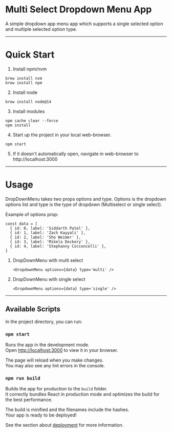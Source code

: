 # Multi Select Dropdown Menu App
A simple dropdown app menu app which supports a single selected option and multiple selected option type.

---
# Quick Start
1. Install npm/nvm
```
brew install nvm 
brew install npm
```

2. Install node
```
brew install node@14
```
3. Install modules
```
npm cache clear --force
npm install
```
4. Start up the project in your local web-browser.
```
npm start
```
5. If it doesn't automatically open, navigate in web-browser to http://localhost:3000
---

# Usage
DropDownMenu takes two props options and type. Options is the dropdown options list and type is the type of dropdown (Multiselect or single select). 

Example of options prop:
```
const data = [
  { id: 0, label: 'Siddarth Patel' },
  { id: 1, label: 'Zach Kayyali' },
  { id: 2, label: 'Sho Weimer' },
  { id: 3, label: 'Mikela Dockery' },
  { id: 4, label: 'Stephanny Cocconcelli' },
]

```

1. DropDownMenu with multi select
    ```
    <DropdownMenu options={data} type='multi' />
    ```
2. DropDownMenu with single select
    ```
    <DropdownMenu options={data} type='single' />
    ```

---
## Available Scripts

In the project directory, you can run:

### `npm start`

Runs the app in the development mode.\
Open [http://localhost:3000](http://localhost:3000) to view it in your browser.

The page will reload when you make changes.\
You may also see any lint errors in the console.

### `npm run build`

Builds the app for production to the `build` folder.\
It correctly bundles React in production mode and optimizes the build for the best performance.

The build is minified and the filenames include the hashes.\
Your app is ready to be deployed!

See the section about [deployment](https://facebook.github.io/create-react-app/docs/deployment) for more information.

